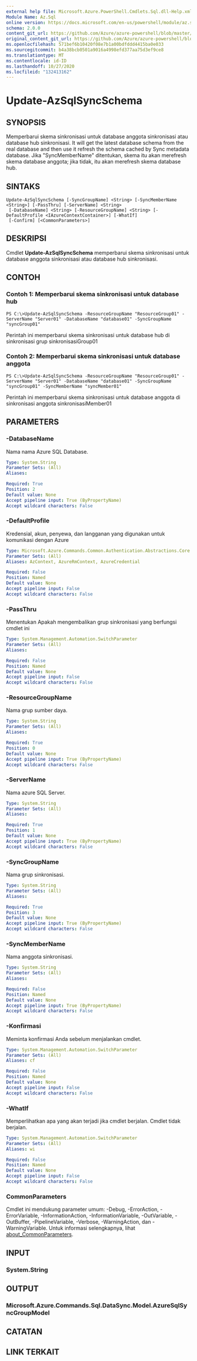 ```yaml
---
external help file: Microsoft.Azure.PowerShell.Cmdlets.Sql.dll-Help.xml
Module Name: Az.Sql
online version: https://docs.microsoft.com/en-us/powershell/module/az.sql/update-azsqlsyncschema
schema: 2.0.0
content_git_url: https://github.com/Azure/azure-powershell/blob/master/src/Sql/Sql/help/Update-AzSqlSyncSchema.md
original_content_git_url: https://github.com/Azure/azure-powershell/blob/master/src/Sql/Sql/help/Update-AzSqlSyncSchema.md
ms.openlocfilehash: 571bef6b10420f08e7b1a00bdfddd4415ba0e033
ms.sourcegitcommit: b4a38bcb0501a9016a4998efd377aa75d3ef9ce8
ms.translationtype: MT
ms.contentlocale: id-ID
ms.lasthandoff: 10/27/2020
ms.locfileid: "132413162"
---
```

# Update-AzSqlSyncSchema

## SYNOPSIS
Memperbarui skema sinkronisasi untuk database anggota sinkronisasi atau database hub sinkronisasi.
It will get the latest database schema from the real database and then use it refresh the schema cached by Sync metadata database.
Jika "SyncMemberName" ditentukan, skema itu akan merefresh skema database anggota; jika tidak, itu akan merefresh skema database hub.

## SINTAKS

```
Update-AzSqlSyncSchema [-SyncGroupName] <String> [-SyncMemberName <String>] [-PassThru] [-ServerName] <String>
 [-DatabaseName] <String> [-ResourceGroupName] <String> [-DefaultProfile <IAzureContextContainer>] [-WhatIf]
 [-Confirm] [<CommonParameters>]
```

## DESKRIPSI
Cmdlet **Update-AzSqlSyncSchema** memperbarui skema sinkronisasi untuk database anggota sinkronisasi atau database hub sinkronisasi.

## CONTOH

### Contoh 1: Memperbarui skema sinkronisasi untuk database hub
```
PS C:\>Update-AzSqlSyncSchema -ResourceGroupName "ResourceGroup01" -ServerName "Server01" -DatabaseName "database01" -SyncGroupName "syncGroup01"
```

Perintah ini memperbarui skema sinkronisasi untuk database hub di sinkronisasi grup sinkronisasiGroup01

### Contoh 2: Memperbarui skema sinkronisasi untuk database anggota
```
PS C:\>Update-AzSqlSyncSchema -ResourceGroupName "ResourceGroup01" -ServerName "Server01" -DatabaseName "database01" -SyncGroupName "syncGroup01" -SyncMemberName "syncMember01"
```

Perintah ini memperbarui skema sinkronisasi untuk database anggota di sinkronisasi anggota sinkronisasiMember01

## PARAMETERS

### -DatabaseName
Nama nama Azure SQL Database.

```yaml
Type: System.String
Parameter Sets: (All)
Aliases:

Required: True
Position: 2
Default value: None
Accept pipeline input: True (ByPropertyName)
Accept wildcard characters: False
```

### -DefaultProfile
Kredensial, akun, penyewa, dan langganan yang digunakan untuk komunikasi dengan Azure

```yaml
Type: Microsoft.Azure.Commands.Common.Authentication.Abstractions.Core.IAzureContextContainer
Parameter Sets: (All)
Aliases: AzContext, AzureRmContext, AzureCredential

Required: False
Position: Named
Default value: None
Accept pipeline input: False
Accept wildcard characters: False
```

### -PassThru
Menentukan Apakah mengembalikan grup sinkronisasi yang berfungsi cmdlet ini

```yaml
Type: System.Management.Automation.SwitchParameter
Parameter Sets: (All)
Aliases:

Required: False
Position: Named
Default value: None
Accept pipeline input: False
Accept wildcard characters: False
```

### -ResourceGroupName
Nama grup sumber daya.

```yaml
Type: System.String
Parameter Sets: (All)
Aliases:

Required: True
Position: 0
Default value: None
Accept pipeline input: True (ByPropertyName)
Accept wildcard characters: False
```

### -ServerName
Nama azure SQL Server.

```yaml
Type: System.String
Parameter Sets: (All)
Aliases:

Required: True
Position: 1
Default value: None
Accept pipeline input: True (ByPropertyName)
Accept wildcard characters: False
```

### -SyncGroupName
Nama grup sinkronisasi.

```yaml
Type: System.String
Parameter Sets: (All)
Aliases:

Required: True
Position: 3
Default value: None
Accept pipeline input: True (ByPropertyName)
Accept wildcard characters: False
```

### -SyncMemberName
Nama anggota sinkronisasi.

```yaml
Type: System.String
Parameter Sets: (All)
Aliases:

Required: False
Position: Named
Default value: None
Accept pipeline input: True (ByPropertyName)
Accept wildcard characters: False
```

### -Konfirmasi
Meminta konfirmasi Anda sebelum menjalankan cmdlet.

```yaml
Type: System.Management.Automation.SwitchParameter
Parameter Sets: (All)
Aliases: cf

Required: False
Position: Named
Default value: None
Accept pipeline input: False
Accept wildcard characters: False
```

### -WhatIf
Memperlihatkan apa yang akan terjadi jika cmdlet berjalan.
Cmdlet tidak berjalan.

```yaml
Type: System.Management.Automation.SwitchParameter
Parameter Sets: (All)
Aliases: wi

Required: False
Position: Named
Default value: None
Accept pipeline input: False
Accept wildcard characters: False
```

### CommonParameters
Cmdlet ini mendukung parameter umum: -Debug, -ErrorAction, -ErrorVariable, -InformationAction, -InformationVariable, -OutVariable, -OutBuffer, -PipelineVariable, -Verbose, -WarningAction, dan -WarningVariable. Untuk informasi selengkapnya, lihat [about_CommonParameters](http://go.microsoft.com/fwlink/?LinkID=113216).

## INPUT

### System.String

## OUTPUT

### Microsoft.Azure.Commands.Sql.DataSync.Model.AzureSqlSyncGroupModel

## CATATAN

## LINK TERKAIT
